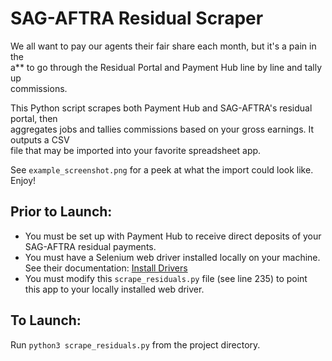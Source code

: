 # SAG-AFTRA Residual Scraper
We all want to pay our agents their fair share each month, but it's a pain in the\
a** to go through the Residual Portal and Payment Hub line by line and tally up\
commissions.

This Python script scrapes both Payment Hub and SAG-AFTRA's residual portal, then\
aggregates jobs and tallies commissions based on your gross earnings. It outputs a CSV\
file that may be imported into your favorite spreadsheet app.

See `example_screenshot.png` for a peek at what the import could look like. Enjoy!

## Prior to Launch:
- You must be set up with Payment Hub to receive direct deposits of your\
SAG-AFTRA residual payments.
- You must have a Selenium web driver installed locally on your machine.\
See their documentation: [Install Drivers](https://www.selenium.dev/documentation/webdriver/getting_started/install_drivers/)
- You must modify this `scrape_residuals.py` file (see line 235) to point\
this app to your locally installed web driver.

## To Launch:
Run `python3 scrape_residuals.py` from the project directory.